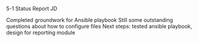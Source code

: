 5-1
Status Report
JD

Completed groundwork for Ansible playbook
Still some outstanding questions about how to configure files
Next steps: tested ansible playbook, design for reporting module
